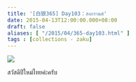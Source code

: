 ```yaml
---
title: '[白狼365] Day103：สงกรานต์'
date: 2015-04-13T12:00:00.000+08:00
draft: false
aliases: [ "/2015/04/365-day103.html" ]
tags : [collections - zaku]
---
```


![](/images/zaku103.jpg)

สวัสดีปีใหม่ไทยค่ะครับ
